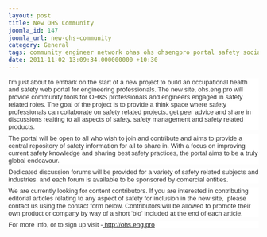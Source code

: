 ```yaml
---
layout: post
title: New OHS Community
joomla_id: 147
joomla_url: new-ohs-community
category: General
tags: community engineer network ohas ohs ohsengpro portal safety social
date: 2011-11-02 13:09:34.000000000 +10:30
---
```

<p style="margin-top: 8px; margin-right: 0px; margin-bottom: 8px; margin-left: 0px; color: #333333; font-family: arial, helvetica, sans-serif; font-size: 13px; font-style: normal; font-variant: normal; font-weight: normal; letter-spacing: normal; line-height: normal; orphans: 2; text-align: left; text-indent: 0px; text-transform: none; white-space: normal; widows: 2; word-spacing: 0px; -webkit-text-size-adjust: auto; -webkit-text-stroke-width: 0px; background-color: #ffffff; padding: 0px;">I'm just about to embark on the start of a new project to build an occupational health and safety web portal for engineering professionals. The new site, ohs.eng.pro will provide community tools for OH&amp;S professionals and engineers engaged in safety related roles. The goal of the project is to provide a think space where safety professionals can collaborate on safety related projects, get peer advice and share in discussions realting to all aspects of safety, safety management and safety related products.</p>
<p style="margin-top: 8px; margin-right: 0px; margin-bottom: 8px; margin-left: 0px; color: #333333; font-family: arial, helvetica, sans-serif; font-size: 13px; font-style: normal; font-variant: normal; font-weight: normal; letter-spacing: normal; line-height: normal; orphans: 2; text-align: left; text-indent: 0px; text-transform: none; white-space: normal; widows: 2; word-spacing: 0px; -webkit-text-size-adjust: auto; -webkit-text-stroke-width: 0px; background-color: #ffffff; padding: 0px;">The portal will be open to all who wish to join and contribute and aims to provide a central repository of safety information for all to share in. With a focus on improving current safety knowledge and sharing best safety practices, the portal aims to be a truly global&nbsp;endeavour.</p>
<p style="margin-top: 8px; margin-right: 0px; margin-bottom: 8px; margin-left: 0px; color: #333333; font-family: arial, helvetica, sans-serif; font-size: 13px; font-style: normal; font-variant: normal; font-weight: normal; letter-spacing: normal; line-height: normal; orphans: 2; text-align: left; text-indent: 0px; text-transform: none; white-space: normal; widows: 2; word-spacing: 0px; -webkit-text-size-adjust: auto; -webkit-text-stroke-width: 0px; background-color: #ffffff; padding: 0px;">Dedicated discussion forums will be provided for a variety of safety related subjects and industries, and each forum is available to be sponsored by comercial entities.</p>
<p style="margin-top: 8px; margin-right: 0px; margin-bottom: 8px; margin-left: 0px; color: #333333; font-family: arial, helvetica, sans-serif; font-size: 13px; font-style: normal; font-variant: normal; font-weight: normal; letter-spacing: normal; line-height: normal; orphans: 2; text-align: left; text-indent: 0px; text-transform: none; white-space: normal; widows: 2; word-spacing: 0px; -webkit-text-size-adjust: auto; -webkit-text-stroke-width: 0px; background-color: #ffffff; padding: 0px;">We are currently looking for content contributors. If you are interested in contributing editorial articles relating to any aspect of safety for inclusion in the new site, &nbsp;please contact us using the contact form below. Contributors will be allowed to promote their own product or company by way of a short 'bio' included at the end of each article.</p>
<p style="margin-top: 8px; margin-right: 0px; margin-bottom: 8px; margin-left: 0px; color: #333333; font-family: arial, helvetica, sans-serif; font-size: 13px; font-style: normal; font-variant: normal; font-weight: normal; letter-spacing: normal; line-height: normal; orphans: 2; text-align: left; text-indent: 0px; text-transform: none; white-space: normal; widows: 2; word-spacing: 0px; -webkit-text-size-adjust: auto; -webkit-text-stroke-width: 0px; background-color: #ffffff; padding: 0px;">For more info, or to sign up visit -<a href="http://ohs.eng.pro"> http://ohs.eng.pro</a></p>
